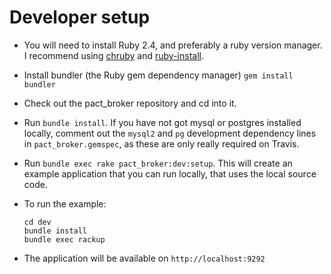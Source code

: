 # Developer setup

* You will need to install Ruby 2.4, and preferably a ruby version manager. I recommend using [chruby][chruby] and [ruby-install][ruby-install].
* Install bundler (the Ruby gem dependency manager) `gem install bundler`
* Check out the pact_broker repository and cd into it.
* Run `bundle install`. If you have not got mysql or postgres installed locally, comment out the `mysql2` and `pg` development dependency lines in `pact_broker.gemspec`, as these are only really required on Travis.
* Run `bundle exec rake pact_broker:dev:setup`. This will create an example application that you can run locally, that uses the local source code.
* To run the example:

      cd dev
      bundle install
      bundle exec rackup

* The application will be available on `http://localhost:9292`

[chruby]: https://github.com/postmodern/chruby
[ruby-install]: https://github.com/postmodern/ruby-install

